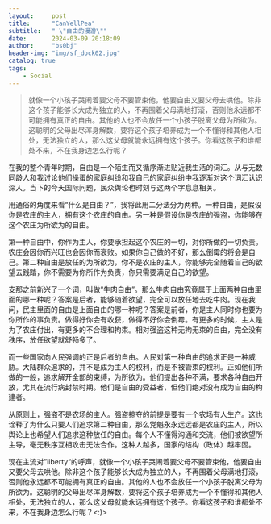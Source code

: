 ```yaml
---
layout:     post
title:      "CanYellPea"
subtitle:   " \"自由的漫游\""
date:       2024-03-09 20:18:09
author:     "bs0bj"
header-img: "img/sf_dock02.jpg"
catalog: true
tags:
    - Social
---
```


>就像一个小孩子哭闹着要父母不要管束他，他要自由又要父母去哄他。除非这个孩子能够长大成为独立的人，不再围着父母满地打滚，否则他永远都不可能拥有真正的自由。其他的人也不会放任一个小孩子脱离父母为所欲为。这聪明的父母出尽浑身解数，要将这个孩子培养成为一个不懂得和其他人相处，无法独立的人，那么这父母就能永远拥有这个孩子。你看这孩子和谁都处不来，不在我身边怎么行呢？

在我的整个青年时期，自由是一个陌生而又循序渐进贴近我生活的词汇。从与无数同龄人和我讨论他们操蛋的家庭纠纷和我自己的家庭纠纷中我逐渐对这个词汇认识深入。当下的今天国际问题，民众舆论也时刻与这两个字息息相关。

用通俗的角度来看“什么是自由？”，我将此用二分法分为两种。一种自由，是假设你是农庄的主人，拥有这个农庄的自由。另一种是假设你是农庄的强盗，你能够在这个农庄为所欲为的自由。

第一种自由中，你作为主人，你要承担起这个农庄的一切，对你所做的一切负责。农庄会因你而兴旺也会因你而衰败。如果你自己做的不好，那么倒霉的将会是自己。第二种自由是放任的为所欲为，你不是农庄的主人，你能够完全随着自己的欲望去践踏，你不需要为你所作为负责，你只需要满足自己的欲望。

支那之前新兴了一个词，叫做“牛肉自由”。那么牛肉自由究竟属于上面两种自由里面的哪一种呢？答案是后者，能够随着欲望，完全可以放任地去吃牛肉。现在我问，民主里面的自由是上面自由的哪一种呢？答案是前者，你是主人同时你也要为你所作的事负责。做得好你会有收获，做得不好你会倒霉。有更多的时候，主人是为了农庄付出，有更多的不合理和拘束。相对强盗这种无拘无束的自由，完全没有秩序，放任欲望就舒畅多了。

而一些国家向人民强调的正是后者的自由。人民对第一种自由的追求正是一种威胁。大陆群众追求的，并不是成为主人的权利，而是不被管束的权利。正如他们所做的一般，追求解开全部的束缚，为所欲为。他们提出各种不满，要求各种自由开放，尤其在流行病封禁时期。他们是自由的受益者，但他们绝对没有成为自由的构建者。

从原则上，强盗不是农场的主人。强盗掠夺的前提是要有一个农场有人生产。这也诠释了为什么只要人们追求第二种自由，那么党魁永永远远都是农庄的主人，所以舆论上也希望人们追求这种放任的自由。每个人不懂得沟通和交流，他们被欲望所主导，毫无秩序互相攻击无法合作。这种人越多，国家的结构（政体）越牢固。

现在主流对”liberty“的呼声，就像一个小孩子哭闹着要父母不要管束他，他要自由又要父母去哄他。除非这个孩子能够长大成为独立的人，不再围着父母满地打滚，否则他永远都不可能拥有真正的自由。其他的人也不会放任一个小孩子脱离父母为所欲为。这聪明的父母出尽浑身解数，要将这个孩子培养成为一个不懂得和其他人相处，无法独立的人，那么这父母就能永远拥有这个孩子。你看这孩子和谁都处不来，不在我身边怎么行呢？<:)>
